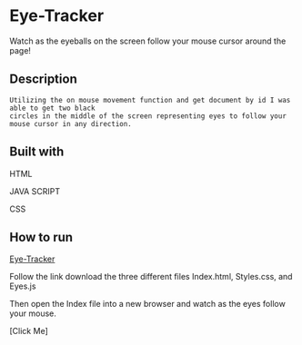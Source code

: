 # Eye-Tracker
Watch as the eyeballs on the screen follow your mouse cursor around the page!
## Description
```
Utilizing the on mouse movement function and get document by id I was able to get two black 
circles in the middle of the screen representing eyes to follow your mouse cursor in any direction.  
```
## Built with 
HTML 

JAVA SCRIPT 

CSS
## How to run
[Eye-Tracker](https://github.com/DevinCrews/Eye-Tracker)

Follow the link download the three different files Index.html, Styles.css, and Eyes.js 

Then open the Index file into a new browser and watch as the eyes follow your mouse.

[Click Me]
